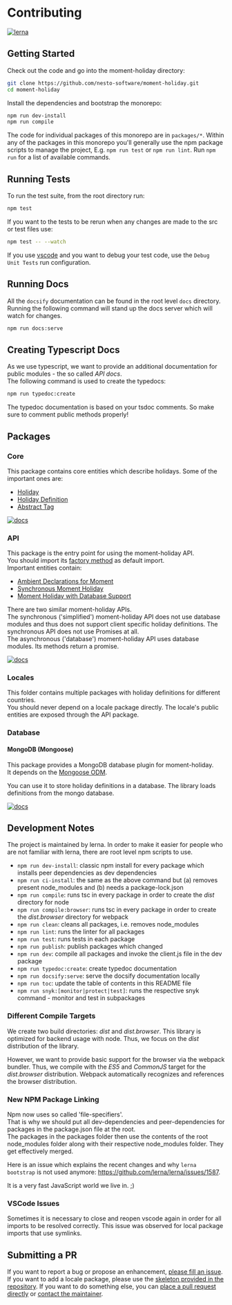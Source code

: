 # Contributing
[![lerna](https://img.shields.io/badge/maintained%20with-lerna-cc00ff.svg)](https://lernajs.io/)

## Getting Started

Check out the code and go into the moment-holiday directory:

```bash
git clone https://github.com/nesto-software/moment-holiday.git
cd moment-holiday
```

Install the dependencies and bootstrap the monorepo:

```bash
npm run dev-install
npm run compile
```

The code for individual packages of this monorepo are in `packages/*`.
Within any of the packages in this monorepo you'll generally use the npm
package scripts to manage the project, E.g. `npm run test` or
`npm run lint`. Run `npm run` for a list of available commands.

## Running Tests

To run the test suite, from the root directory run:

```bash
npm test
```

If you want to the tests to be rerun when any changes are made to the src or test files use:

```bash
npm test -- --watch
```

If you use [vscode](https://code.visualstudio.com/) and you want to debug your test code, use the `Debug Unit Tests` run configuration.

## Running Docs

All the `docsify` documentation can be found in the root level `docs` directory. Running
the following command will stand up the docs server which will watch for
changes.

```bash
npm run docs:serve
```

## Creating Typescript Docs

As we use typescript, we want to provide an additional documentation for public modules - the so called *API docs*.   
The following command is used to create the typedocs:

```bash
npm run typedoc:create
```

The typedoc documentation is based on your tsdoc comments. So make sure to comment public methods properly!

## Packages
### Core

This package contains core entities which describe holidays. Some of the important ones are:

- [Holiday](/typedoc/classes/core.holiday.md)
- [Holiday Definition](/typedoc/interfaces/core.iholidaydefinition.md)
- [Abstract Tag](/typedoc/classes/core.abstracttag.md)

[![docs](https://img.shields.io/badge/api%20docs%20with-TypeDoc-blue.svg?longCache=true&style=for-the-badge )](/typedoc/modules/core.md)

### API

This package is the entry point for using the moment-holiday API.   
You should  import its [factory method](/typedoc/modules/api.md#momentholidayfactorymethod) as default import.   
Important entities contain:

- [Ambient Declarations for Moment](/typedoc/interfaces/api._moment_.moment.md)
- [Synchronous Moment Holiday](/typedoc/classes/api.syncmomentholiday.md)
- [Moment Holiday with Database Support](/typedoc/classes/api.asyncmomentholiday.md)

There are two similar moment-holiday APIs.   
The synchronous ('simplified') moment-holiday API does not use database modules and thus does not support client specific holiday definitions.
The synchronous API does not use Promises at all.   
The asynchronous ('database') moment-holiday API uses database modules. Its methods return a promise.

[![docs](https://img.shields.io/badge/api%20docs%20with-TypeDoc-blue.svg?longCache=true&style=for-the-badge )](/typedoc/modules/api.md)

### Locales

This folder contains multiple packages with holiday definitions for different countries.   
You should never depend on a locale package directly. The locale's public entities are exposed through the API package.

### Database
#### MongoDB (Mongoose)

This package provides a MongoDB database plugin for moment-holiday.   
It depends on the [Mongoose ODM](https://mongoosejs.com/).

You can use it to store holiday definitions in a database. The library loads definitions from the mongo database.

[![docs](https://img.shields.io/badge/api%20docs%20with-TypeDoc-blue.svg?longCache=true&style=for-the-badge )](/typedoc/modules/database_mongoose.md)

## Development Notes
The project is maintained by lerna. In order to make it easier for people who are not
familiar with lerna, there are root level npm scripts to use.

- `npm run dev-install`: classic npm install for every package which installs peer dependencies as dev dependencies
- `npm run ci-install`: the same as the above command but (a) removes present node_modules and (b) needs a package-lock.json 
- `npm run compile`: runs tsc in every package in order to create the *dist* directory for node
- `npm run compile:browser`: runs tsc in every package in order to create the *dist.browser* directory for webpack
- `npm run clean`: cleans all packages, i.e. removes node_modules
- `npm run lint`: runs the linter for all packages
- `npm run test`: runs tests in each package
- `npm run publish`: publish packages which changed
- `npm run dev`: compile all packages and invoke the client.js file in the dev package
- `npm run typedoc:create`: create typedoc documentation
- `npm run docsify:serve`: serve the docsify documentation locally
- `npm run toc`: update the table of contents in this README file
- `npm run snyk:[monitor|protect|test]`: runs the respective snyk command - monitor and test in subpackages

### Different Compile Targets
We create two build directories: *dist* and *dist.browser*.
This library is optimized for backend usage with node.
Thus, we focus on the *dist* distribution of the library.

However, we want to provide basic support for the browser via the webpack bundler.
Thus, we compile with the *ES5* and *CommonJS* target for the *dist.browser* distribution.
Webpack automatically recognizes and references the browser distribution.

### New NPM Package Linking
Npm now uses so called 'file-specifiers'.   
That is why we should put all dev-dependencies and peer-dependencies for packages in the package.json file at the root.   
The packages in the packages folder then use the contents of the root node_modules folder along with their respective
node_modules folder. They get effectively merged.

Here is an issue which explains the recent changes and why `lerna bootstrap` is not used anymore: https://github.com/lerna/lerna/issues/1587.

It is a very fast JavaScript world we live in. ;)

### VSCode Issues
Sometimes it is necessary to close and reopen vscode again in order for all imports to be resolved correctly.
This issue was observed for local package imports that use symlinks.

## Submitting a PR
If you want to report a bug or propose an enhancement, [please fill an issue](https://github.com/nesto-software/moment-holiday/issues).
If you want to add a locale package, please use the [skeleton provided in the repository](https://github.com/nesto-software/moment-holiday/tree/master/examples/locale).
If you want to do something else, you can [place a pull request directly](https://github.com/nesto-software/moment-holiday/pulls) or [contact the maintainer](mailto:martin.loeper@nesto-software.de).